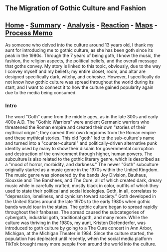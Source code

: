 ## The Migration of Gothic Culture and Fashion
## [Home](https://dubemc.github.io/Gothic-Migration/) - [Summary](https://dubemc.github.io/Gothic-Migration/summary.md) - [Analysis](https://dubemc.github.io/Gothic-Migration/) - [Reaction](https://dubemc.github.io/Gothic-Migration/) - [Maps](https://dubemc.github.io/Gothic-Migration/) - [Process Memo](https://dubemc.github.io/Gothic-Migration/)

  As someone who delved into the culture around 13 years old, I thank my aunt for introducing me to gothic culture, as she has been goth since its peak in the 1980s. Through the 7 years of being goth, I know the music, the fashion, the religion aspects, the political beliefs, and the overall message that goths convey. My story is linked to this topic, obviously, due to the way I convey myself and my beliefs; my entire closet, room, and altar are designed specifically dark, witchy, and cohesive. However, I specifically do not know how gothic culture was spread throughout the world during its start, and I want to connect it to how the culture gained popularity again due to the media being consumed.

### Intro

The word "Goth" came from the middle ages, as in the late 300s and early 400s A.D. The "Gothic Warriors" were ancient Germanic warriors who threatened the Roman empire and created their own "stories of their mythical origin"; they carved their own kingdoms from the Roman empire and these mythical stories. This old "goth" led to the sub-culture's name and turned into a "counter-cultural" and politically-driven alternative punk identity used by many to show their disdain for governmental corruption and destruction of the environment through higher, human powers. The subculture is also related to the gothic literary genre, which is described as a "mood of horror, morbidity, and darkness." The newer "Goth" subculture originally started as a music genre in the 1970s within the United Kingdom. The music genre was pioneered by the bands Joy Division, Bauhaus, Siouxsie and The Banshees, and The Cure, all of which created dark, dreary music while in carefully crafted, mostly black in color, outfits of which they used to state their political and social ideologies. Goth, in all, correlates to "depression, loneliness, and cynicism toward society."
Goth developed in the United States around the late 1970s to the early 1980s when gothic bands would tour in the states. The gothic culture began to spread rapidly throughout their fanbases. The spread caused the subcategories of cybergoth, industrial goth, traditional goth, and many more. While the culture was thriving in the 1980s, my aunt, Kristen Diefenderfer, was introduced to goth culture by going to a The Cure concert in Ann Arbor, Michigan, at the Michigan Theater in 1984. Since the culture started, the population has depleated until recently, when the social media platform TikTok brought many more people from around the world into the culture.
